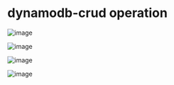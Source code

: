 # dynamodb-crud operation
![image](https://github.com/saravanan2k03/dynamodb-crud/assets/112747138/d68f32dc-ae0b-4786-8912-1337d4d2a7e7)

![image](https://github.com/saravanan2k03/dynamodb-crud/assets/112747138/b45813c5-0ce3-499e-b859-1f5fbb60b663)

![image](https://github.com/saravanan2k03/dynamodb-crud/assets/112747138/9b8bbb03-be1f-4205-9a57-be925cc04c1c)

![image](https://github.com/saravanan2k03/dynamodb-crud/assets/112747138/15d828a8-91de-4f17-aa72-798d4c9b3b26)




